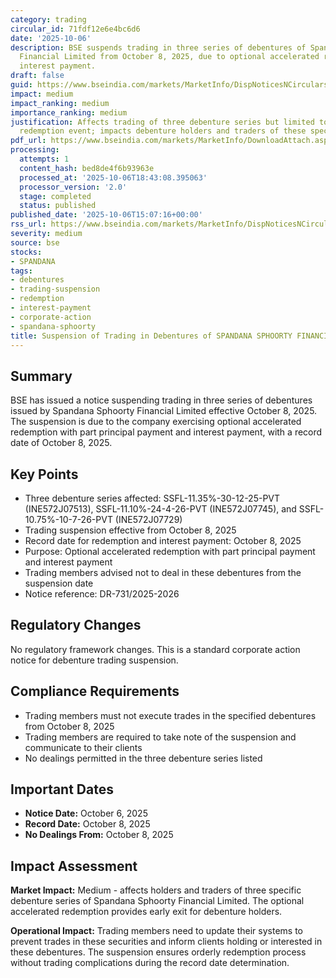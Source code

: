 ```yaml
---
category: trading
circular_id: 71fdf12e6e4bc6d6
date: '2025-10-06'
description: BSE suspends trading in three series of debentures of Spandana Sphoorty
  Financial Limited from October 8, 2025, due to optional accelerated redemption and
  interest payment.
draft: false
guid: https://www.bseindia.com/markets/MarketInfo/DispNoticesNCirculars.aspx?Noticeid={81CB216A-34D3-41BF-8B3C-BEAE76485F2F}&noticeno=20251006-62&dt=10/06/2025&icount=62&totcount=69&flag=0
impact: medium
impact_ranking: medium
importance_ranking: medium
justification: Affects trading of three debenture series but limited to optional accelerated
  redemption event; impacts debenture holders and traders of these specific securities.
pdf_url: https://www.bseindia.com/markets/MarketInfo/DownloadAttach.aspx?id=20251006-62&attachedId=
processing:
  attempts: 1
  content_hash: bed8de4f6b93963e
  processed_at: '2025-10-06T18:43:08.395063'
  processor_version: '2.0'
  stage: completed
  status: published
published_date: '2025-10-06T15:07:16+00:00'
rss_url: https://www.bseindia.com/markets/MarketInfo/DispNoticesNCirculars.aspx?Noticeid={81CB216A-34D3-41BF-8B3C-BEAE76485F2F}&noticeno=20251006-62&dt=10/06/2025&icount=62&totcount=69&flag=0
severity: medium
source: bse
stocks:
- SPANDANA
tags:
- debentures
- trading-suspension
- redemption
- interest-payment
- corporate-action
- spandana-sphoorty
title: Suspension of Trading in Debentures of SPANDANA SPHOORTY FINANCIAL LIMITED
---
```


## Summary

BSE has issued a notice suspending trading in three series of debentures issued by Spandana Sphoorty Financial Limited effective October 8, 2025. The suspension is due to the company exercising optional accelerated redemption with part principal payment and interest payment, with a record date of October 8, 2025.

## Key Points

- Three debenture series affected: SSFL-11.35%-30-12-25-PVT (INE572J07513), SSFL-11.10%-24-4-26-PVT (INE572J07745), and SSFL-10.75%-10-7-26-PVT (INE572J07729)
- Trading suspension effective from October 8, 2025
- Record date for redemption and interest payment: October 8, 2025
- Purpose: Optional accelerated redemption with part principal payment and interest payment
- Trading members advised not to deal in these debentures from the suspension date
- Notice reference: DR-731/2025-2026

## Regulatory Changes

No regulatory framework changes. This is a standard corporate action notice for debenture trading suspension.

## Compliance Requirements

- Trading members must not execute trades in the specified debentures from October 8, 2025
- Trading members are required to take note of the suspension and communicate to their clients
- No dealings permitted in the three debenture series listed

## Important Dates

- **Notice Date:** October 6, 2025
- **Record Date:** October 8, 2025
- **No Dealings From:** October 8, 2025

## Impact Assessment

**Market Impact:** Medium - affects holders and traders of three specific debenture series of Spandana Sphoorty Financial Limited. The optional accelerated redemption provides early exit for debenture holders.

**Operational Impact:** Trading members need to update their systems to prevent trades in these securities and inform clients holding or interested in these debentures. The suspension ensures orderly redemption process without trading complications during the record date determination.